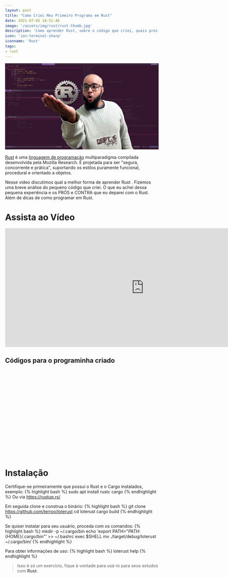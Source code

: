 ```yaml
---
layout: post
title: "Como Criei Meu Primeiro Programa em Rust"
date: 2021-07-05 18:51:46
image: '/assets/img/rust/rust-thumb.jpg'
description: 'Como aprender Rust, sobre o código que criei, quais prós e contra do Rust na minha opinião...Foram alguns dos temas discutidos nesse vídeo.'
icon: 'ion:terminal-sharp'
iconname: 'Rust'
tags:
- rust
---
```


![Como Criei Meu Primeiro Programa em Rust](/assets/img/rust/rust-thumb.jpg)

[Rust](https://terminalroot.com.br/tags#rust) é uma [linguagem de programação](https://terminalroot.com.br/2019/10/linguagem-de-programacao.html) multiparadigma compilada desenvolvida pela Mozilla Research. É projetada para ser "segura, concorrente e prática", suportando os estilos puramente funcional, procedural e orientado a objetos.

Nesse vídeo discutimos qual a melhor forma de aprender Rust . Fizemos uma breve análise do pequeno código que criei. O que eu achei dessa pequena experiência e os PRÓS e CONTRA que eu deparei com o Rust. Além de dicas de como programar em Rust.

# Assista ao Vídeo
<iframe width="910" height="390" src="https://www.youtube.com/embed/SDtFO6ZZtMk" frameborder="0" allow="accelerometer; autoplay; encrypted-media; gyroscope; picture-in-picture" allowfullscreen></iframe>

## Códigos para o programinha criado

<!-- QUADRADO -->
<script async src="//pagead2.googlesyndication.com/pagead/js/adsbygoogle.js"></script>
<ins class="adsbygoogle"
style="display:inline-block;width:336px;height:280px"
data-ad-client="ca-pub-2838251107855362"
data-ad-slot="5351066970"></ins>
<script>
(adsbygoogle = window.adsbygoogle || []).push({});
</script>


# Instalação
Certifique-se primeiramente que possui o Rust e o Cargo instalados, exemplo:
{% highlight bash %}
sudo apt install rustc cargo
{% endhighlight %}
Ou via <https://rustup.rs/>

Em seguida clone e construa o binário:
{% highlight bash %}
git clone https://github.com/terroo/loterust
cd loterust
cargo build
{% endhighlight %}

Se quiser instalar para seu usuário, proceda com os comandos:
{% highlight bash %}
mkdir -p ~/.cargo/bin
echo 'export PATH="${PATH}:${HOME}/.cargo/bin"' >> ~/.bashrc
exec $SHELL
mv ./target/debug/loterust ~/.cargo/bin/
{% endhighlight %}

Para obter informações de uso:
{% highlight bash %}
loterust help
{% endhighlight %}

> Isso é só um exercício, fique à vontade para usá-lo para seus estudos com **Rust**.



